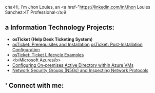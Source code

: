 cha›Hi, I'm Jhon Louies, an <a href-"https://linkedin.com/in/Jhon Louies Sanchez>IT Professional</a›9</h1> <h2> a Information Technology Projects:</h2>
- <b>osTicket (Help Desk Ticketing System)</b>
- [osTicket: Prerequisites and Installation](https://github.com/joshmadakorcc/osticket-preregs)
[osTicket: Post-Installation Configuration](https://github.com/joshmadakorcc/post-install-config)
- [osTicket: Ticket Lifecycle Examples](https://github.com/joshmadakorcc/ticket-lifecycle)
- <b›Microsoft Azures/b>
- [Configuring On-premises Active Directory within Azure VMs](https://github.com/joshmadakorcc/configure-ad)
- [Network Security Groups (N5Gs) and Inspecting Network Protocols](https://github.com/joshmadakorcc/azure-network-protocols)
<h2> ' Connect with me:</h23
[ing align-"left" alt-"Josh | Twitter" width-"22px" src="https://cdn.isdelivr.net/npm/simple-icons@v3/icons/twitter.svg" /›][twitter]
[ring align-"left" alt="Josh | LinkedIn" width="22px" src-"https://cdn_jsdelivr.net/npm/simple-icons@v3/icons/linkedin.svg" /›][linkedin]
[img align-"left" alt-"Josh | Instagram" width- "22px" src-"https://cdn.jsdelivr.net/npm/simple-icons@v3/icons/instagram.svg" /›][instagram]
[twitter]: https://twitter.com/
[instagram]: https://www.instagram.com/
Clinkedinl: https://linkedin.com/in/Jhon Louies Sanchez
